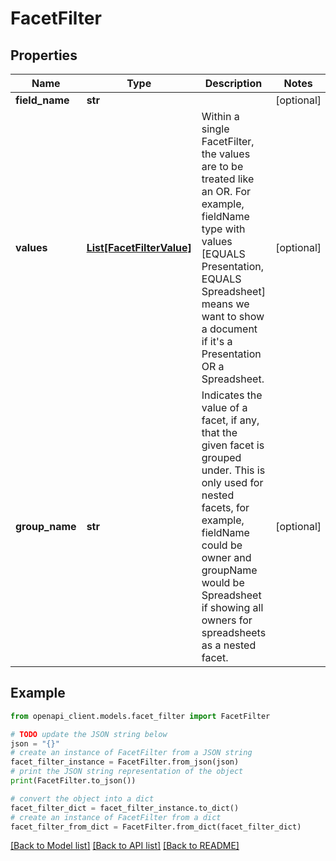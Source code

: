 # FacetFilter


## Properties

Name | Type | Description | Notes
------------ | ------------- | ------------- | -------------
**field_name** | **str** |  | [optional] 
**values** | [**List[FacetFilterValue]**](FacetFilterValue.md) | Within a single FacetFilter, the values are to be treated like an OR. For example, fieldName type with values [EQUALS Presentation, EQUALS Spreadsheet] means we want to show a document if it&#39;s a Presentation OR a Spreadsheet. | [optional] 
**group_name** | **str** | Indicates the value of a facet, if any, that the given facet is grouped under. This is only used for nested facets, for example, fieldName could be owner and groupName would be Spreadsheet if showing all owners for spreadsheets as a nested facet. | [optional] 

## Example

```python
from openapi_client.models.facet_filter import FacetFilter

# TODO update the JSON string below
json = "{}"
# create an instance of FacetFilter from a JSON string
facet_filter_instance = FacetFilter.from_json(json)
# print the JSON string representation of the object
print(FacetFilter.to_json())

# convert the object into a dict
facet_filter_dict = facet_filter_instance.to_dict()
# create an instance of FacetFilter from a dict
facet_filter_from_dict = FacetFilter.from_dict(facet_filter_dict)
```
[[Back to Model list]](../README.md#documentation-for-models) [[Back to API list]](../README.md#documentation-for-api-endpoints) [[Back to README]](../README.md)


